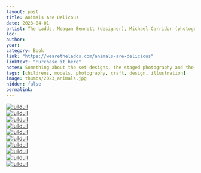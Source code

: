 ```yaml
---
layout: post
title: Animals Are Delicous
date: 2023-04-01
artist: The Ladds, Meagan Bennett (designer), Michael Carridor (photographer)
loc: 
author: 
year: 
category: Book
link: "https://wearetheladds.com/animals-are-delicious"
linktext: "Purchase it here"
notes: Something about the set designs, the staged photography and the artistic precision of the cheap-looking toy animals gives me so much joy. This is one of those proejcts where they went for something specific and nailed it.
tags: [childrens, models, photography, craft, design, illustration]
image: thumbs/2023_animals.jpg
hidden: false
permalink:
---
```






<div class="post_image">
	<a href="{{ site.baseurl }}/images/posts/2023_animals/001.jpg" target="_blank">
	<img src="{{ site.baseurl }}/images/posts/2023_animals/001.jpg" alt="lulldull"></a>
</div>

<div class="post_image">
	<a href="{{ site.baseurl }}/images/posts/2023_animals/002.jpg" target="_blank">
	<img src="{{ site.baseurl }}/images/posts/2023_animals/002.jpg" alt="lulldull"></a>
</div>

<div class="post_image">
	<a href="{{ site.baseurl }}/images/posts/2023_animals/003.jpg" target="_blank">
	<img src="{{ site.baseurl }}/images/posts/2023_animals/003.jpg" alt="lulldull"></a>
</div>

<div class="post_image">
	<a href="{{ site.baseurl }}/images/posts/2023_animals/004.jpg" target="_blank">
	<img src="{{ site.baseurl }}/images/posts/2023_animals/004.jpg" alt="lulldull"></a>
</div>

<div class="post_image">
	<a href="{{ site.baseurl }}/images/posts/2023_animals/005.jpg" target="_blank">
	<img src="{{ site.baseurl }}/images/posts/2023_animals/005.jpg" alt="lulldull"></a>
</div>

<div class="post_image">
	<a href="{{ site.baseurl }}/images/posts/2023_animals/006.jpg" target="_blank">
	<img src="{{ site.baseurl }}/images/posts/2023_animals/006.jpg" alt="lulldull"></a>
</div>

<div class="post_image">
	<a href="{{ site.baseurl }}/images/posts/2023_animals/007.jpg" target="_blank">
	<img src="{{ site.baseurl }}/images/posts/2023_animals/007.jpg" alt="lulldull"></a>
</div>

<div class="post_image">
	<a href="{{ site.baseurl }}/images/posts/2023_animals/008.jpg" target="_blank">
	<img src="{{ site.baseurl }}/images/posts/2023_animals/008.jpg" alt="lulldull"></a>
</div>

<div class="post_image">
	<a href="{{ site.baseurl }}/images/posts/2023_animals/009.jpg" target="_blank">
	<img src="{{ site.baseurl }}/images/posts/2023_animals/009.jpg" alt="lulldull"></a>
</div>

<div class="post_image">
	<a href="{{ site.baseurl }}/images/posts/2023_animals/010.jpg" target="_blank">
	<img src="{{ site.baseurl }}/images/posts/2023_animals/010.jpg" alt="lulldull"></a>
</div>